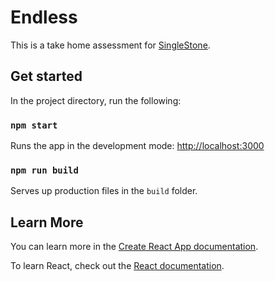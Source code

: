 # Endless

This is a take home assessment for [SingleStone](https://www.singlestoneconsulting.com).

## Get started

In the project directory, run the following:

### `npm start`

Runs the app in the development mode: [http://localhost:3000](http://localhost:3000)


### `npm run build`

Serves up production files in the `build` folder.<br>

## Learn More

You can learn more in the [Create React App documentation](https://facebook.github.io/create-react-app/docs/getting-started).

To learn React, check out the [React documentation](https://reactjs.org/).
